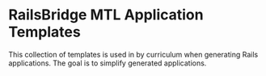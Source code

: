 # RailsBridge MTL Application Templates

This collection of templates is used in by curriculum when generating Rails applications.  The goal is to simplify generated applications.
